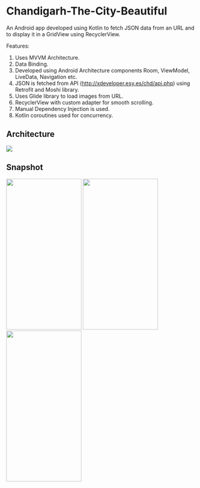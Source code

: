 # Chandigarh-The-City-Beautiful
An Android app developed using Kotlin to fetch JSON data from an URL and to display it in a GridView using RecyclerView.

Features:
1. Uses MVVM Architecture.
2. Data Binding.
3. Developed using Android Architecture components Room, ViewModel, LiveData, Navigation etc.
4. JSON is fetched from API (http://xdeveloper.esy.es/chd/api.php) using Retrofit and Moshi library.
5. Uses Glide library to load images from URL.
6. RecyclerView with custom adapter for smooth scrolling.
7. Manual Dependency Injection is used.
8. Kotlin coroutines used for concurrency.

<h2>Architecture</h2>
<img src="https://github.com/ravi-kumar7/Chandigarh-The-City-Beautiful/raw/master/architecture.png"/>

<h2>Snapshot</h2>
<div style={display:flex}>
<img src="https://github.com/ravi-kumar7/Chandigarh-The-City-Beautiful/raw/master/screenshot_home.png" height="400px" width="200px">
<img src="https://github.com/ravi-kumar7/Chandigarh-The-City-Beautiful/blob/master/screenshot_home_places.jpg" height="400px" width="200px">
<img src="https://github.com/ravi-kumar7/Chandigarh-The-City-Beautiful/blob/master/screenshot_place_detail.jpg" height="400px" width="200px">
</div>
